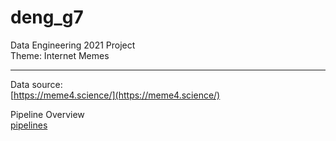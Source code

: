 # deng_g7  
Data Engineering 2021 Project  
Theme: Internet Memes  

-----  

Data source:  
    [https://meme4.science/](https://meme4.science/)  

Pipeline Overview  
    [pipelines](https://github.com/rabauti/deng_g7/blob/main/imgs/pipelines_overview.png)  
